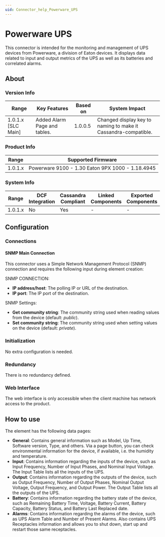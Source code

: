 ```yaml
---
uid: Connector_help_Powerware_UPS
---
```


# Powerware UPS

This connector is intended for the monitoring and management of UPS devices from Powerware, a division of Eaton devices. It displays data related to input and output metrics of the UPS as well as its batteries and correlated alarms.

## About

### Version Info

| **Range**            | **Key Features**             | **Based on** | **System Impact**                                              |
|----------------------|------------------------------|--------------|----------------------------------------------------------------|
| 1.0.1.x \[SLC Main\] | Added Alarm Page and tables. | 1.0.0.5      | Changed display key to naming to make it Cassandra-compatible. |

### Product Info

| **Range** | **Supported Firmware**                           |
|-----------|--------------------------------------------------|
| 1.0.1.x   | Powerware 9100 - 1.30 Eaton 9PX 1000 - 1.18.4945 |

### System Info

| Range     | DCF Integration     | Cassandra Compliant     | Linked Components     | Exported Components     |
|-----------|---------------------|-------------------------|-----------------------|-------------------------|
| 1.0.1.x   | No                  | Yes                     | \-                    | \-                      |

## Configuration

### Connections

#### SNMP Main Connection

This connector uses a Simple Network Management Protocol (SNMP) connection and requires the following input during element creation:

SNMP CONNECTION:

- **IP address/host**: The polling IP or URL of the destination.
- **IP port**: The IP port of the destination.

SNMP Settings:

- **Get community string**: The community string used when reading values from the device (default: *public*).
- **Set community string**: The community string used when setting values on the device (default: *private*).

### Initialization

No extra configuration is needed.

### Redundancy

There is no redundancy defined.

### Web Interface

The web interface is only accessible when the client machine has network access to the product.

## How to use

The element has the following data pages:

- **General**: Contains general information such as Model, Up Time, Software version, Type, and others. Via a page button, you can check environmental information for the device, if available, i.e. the humidity and temperature.
- **Input**: Contains information regarding the inputs of the device, such as Input Frequency, Number of Input Phases, and Nominal Input Voltage. The Input Table lists all the inputs of the UPS.
- **Output**: Contains information regarding the outputs of the device, such as Output Frequency, Number of Output Phases, Nominal Output Voltage, Output Frequency, and Output Power. The Output Table lists all the outputs of the UPS.
- **Battery**: Contains information regarding the battery state of the device, such as Remaining Battery Time, Voltage, Battery Current, Battery Capacity, Battery Status, and Battery Last Replaced date.
- **Alarms**: Contains information regarding the alarms of the device, such as UPS Alarm Table and Number of Present Alarms. Also contains UPS Receptacles information and allows you to shut down, start up and restart those same receptacles.
